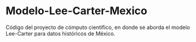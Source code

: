 # Modelo-Lee-Carter-Mexico
Código del proyecto de cómputo científico, en donde se aborda el modelo Lee-Carter para datos históricos de México.
